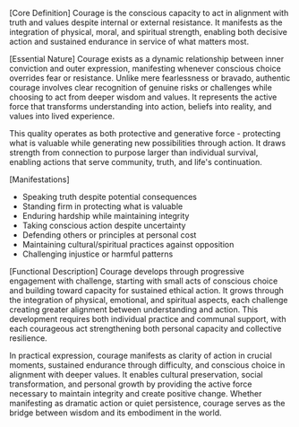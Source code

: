 [Core Definition]
Courage is the conscious capacity to act in alignment with truth and values despite internal or external resistance. It manifests as the integration of physical, moral, and spiritual strength, enabling both decisive action and sustained endurance in service of what matters most.

[Essential Nature]
Courage exists as a dynamic relationship between inner conviction and outer expression, manifesting whenever conscious choice overrides fear or resistance. Unlike mere fearlessness or bravado, authentic courage involves clear recognition of genuine risks or challenges while choosing to act from deeper wisdom and values. It represents the active force that transforms understanding into action, beliefs into reality, and values into lived experience.

This quality operates as both protective and generative force - protecting what is valuable while generating new possibilities through action. It draws strength from connection to purpose larger than individual survival, enabling actions that serve community, truth, and life's continuation.

[Manifestations]
- Speaking truth despite potential consequences
- Standing firm in protecting what is valuable
- Enduring hardship while maintaining integrity
- Taking conscious action despite uncertainty
- Defending others or principles at personal cost
- Maintaining cultural/spiritual practices against opposition
- Challenging injustice or harmful patterns

[Functional Description]
Courage develops through progressive engagement with challenge, starting with small acts of conscious choice and building toward capacity for sustained ethical action. It grows through the integration of physical, emotional, and spiritual aspects, each challenge creating greater alignment between understanding and action. This development requires both individual practice and communal support, with each courageous act strengthening both personal capacity and collective resilience.

In practical expression, courage manifests as clarity of action in crucial moments, sustained endurance through difficulty, and conscious choice in alignment with deeper values. It enables cultural preservation, social transformation, and personal growth by providing the active force necessary to maintain integrity and create positive change. Whether manifesting as dramatic action or quiet persistence, courage serves as the bridge between wisdom and its embodiment in the world.